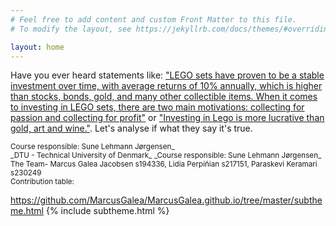 ```yaml
---
# Feel free to add content and custom Front Matter to this file.
# To modify the layout, see https://jekyllrb.com/docs/themes/#overriding-theme-defaults

layout: home
---
```


Have you ever heard statements like: ["LEGO sets have proven to be a stable investment over time, with average returns of 10% annually, which is higher than stocks, bonds, gold, and many other collectible items. When it comes to investing in LEGO sets, there are two main motivations: collecting for passion and collecting for profit"](https://www.nerdcube.eu/guides/investing-in-lego/#:~:text=some%20extra%20cash.-,LEGO%20sets%20have%20proven%20to%20be%20a%20stable%20investment%20over,passion%20and%20collecting%20for%20profit) or ["Investing in Lego is more lucrative than gold, art and wine."](https://www.theguardian.com/lifeandstyle/2021/dec/10/investing-in-lego-more-lucrative-than-gold-study-suggests). Let's analyse if what they say it's true.

<small>
Course responsible: Sune Lehmann Jørgensen_ <br>
_DTU - Technical University of Denmark_
_Course responsible: Sune Lehmann Jørgensen_ <br>
The Team- Marcus Galea Jacobsen  s194336, Lidia Perpiñian s217151, Paraskevi Keramari s230249 <br>
Contribution table:

</small>

https://github.com/MarcusGalea/MarcusGalea.github.io/tree/master/subtheme.html
{% include subtheme.html %}

